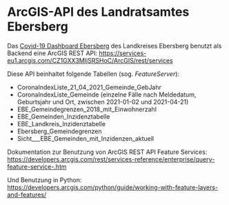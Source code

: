 # ArcGIS-API des Landratsamtes Ebersberg

Das [Covid-19 Dashboard Ebersberg](https://experience.arcgis.com/experience/dc7f97a7874b47aebf1a75e74749c047) des Landkreises Ebersberg benutzt als Backend eine ArcGIS REST API: https://services-eu1.arcgis.com/CZ1GXX3MIjSRSHoC/ArcGIS/rest/services

Diese API beinhaltet folgende Tabellen (sog. *FeatureServer*):

- CoronaIndexListe_21_04_2021_Gemeinde_GebJahr
- CoronaIndexListe_Gemeinde (einzelne Fälle nach Meldedatum, Geburtsjahr und Ort, zwischen 2021-01-02 und 2021-04-21)
- EBE_Gemeindegrenzen_2018_mit_Einwohnerzahl
- EBE_Gemeinden_Inzidenztabelle
- EBE_Landkreis_Inzidenztabelle
- Ebersberg_Gemeindegrenzen
- Sicht___EBE_Gemeinden_mit_Inzidenzen_aktuell

Dokumentation zur Benutzung von ArcGIS REST API Feature Services: https://developers.arcgis.com/rest/services-reference/enterprise/query-feature-service-.htm

Und Benutzung in Python: https://developers.arcgis.com/python/guide/working-with-feature-layers-and-features/
